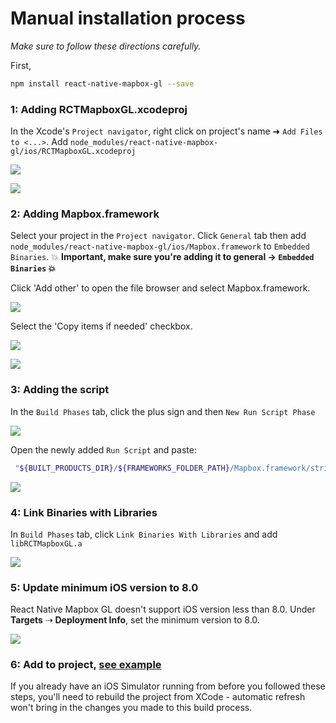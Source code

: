 # Manual installation process

_Make sure to follow these directions carefully._

First,
```bash
npm install react-native-mapbox-gl --save
```

### 1: Adding RCTMapboxGL.xcodeproj

In the Xcode's `Project navigator`, right click on project's name ➜ `Add Files to <...>`. Add `node_modules/react-native-mapbox-gl/ios/RCTMapboxGL.xcodeproj`

![](https://dl.dropboxusercontent.com/s/6trwtezp3009eot/2016-03-14%20at%2012.52%20PM.png)

![](https://cldup.com/DTD2UZMYu5.png)

### 2: Adding Mapbox.framework

Select your project in the `Project navigator`. Click `General` tab then add `node_modules/react-native-mapbox-gl/ios/Mapbox.framework` to `Embedded Binaries`. :collision: **Important, make sure you're adding it to general -> `Embedded Binaries` :collision:**

Click 'Add other' to open the file browser and select Mapbox.framework.

![](https://dl.dropboxusercontent.com/s/7bjl6hul1q955o0/2016-03-14%20at%2012.57%20PM.png)

Select the 'Copy items if needed' checkbox.

![](https://dl.dropboxusercontent.com/s/5ain808tuhalx30/2016-03-14%20at%201.02%20PM.png)

![](https://cldup.com/s4U3JfS_-l.png)

### 3: Adding the script

In the `Build Phases` tab, click the plus sign and then `New Run Script Phase`

![](https://cldup.com/jgt8p_dHjD.png)

Open the newly added `Run Script` and paste:

```bash
 "${BUILT_PRODUCTS_DIR}/${FRAMEWORKS_FOLDER_PATH}/Mapbox.framework/strip-frameworks.sh"
```

![](https://cldup.com/SGt3NdX-yy.png)

### 4: Link Binaries with Libraries

In `Build Phases` tab, click `Link Binaries With Libraries` and add `libRCTMapboxGL.a`

![](https://cldup.com/FuOlGOwAli.png)

### 5: Update minimum iOS version to 8.0

React Native Mapbox GL doesn't support iOS version less than 8.0. Under **Targets** ⇢ **Deployment Info**, set the minimum version to 8.0.

![](https://dl.dropboxusercontent.com/s/yu3zyjy59p44cxb/2016-03-14%20at%201.15%20PM.png)

### 6: Add to project, [see example](../example.js)

If you already have an iOS Simulator running from before you followed these steps, you'll need to rebuild the project from XCode - automatic refresh won't bring in the changes you made to this build process.
